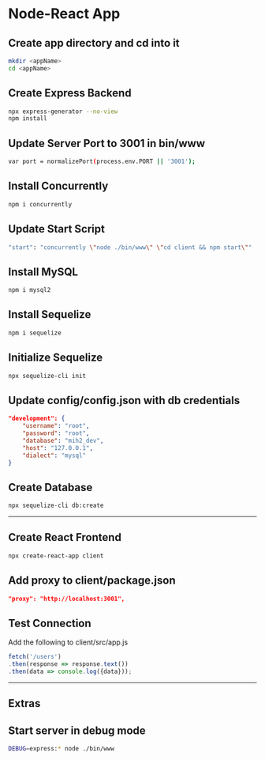 # Node-React App

## Create app directory and cd into it

```bash
mkdir <appName>
cd <appName>
```

## Create Express Backend

```bash
npx express-generator --no-view
npm install
```

## Update Server Port to 3001 in bin/www

```bash
var port = normalizePort(process.env.PORT || '3001');
```

## Install Concurrently

```bash
npm i concurrently
```

## Update Start Script

```bash
"start": "concurrently \"node ./bin/www\" \"cd client && npm start\""
```

## Install MySQL

```bash
npm i mysql2
```

## Install Sequelize

```bash
npm i sequelize
```

## Initialize Sequelize

```bash
npx sequelize-cli init
```

## Update config/config.json with db credentials

```json
"development": {
    "username": "root",
    "password": "root",
    "database": "mih2_dev",
    "host": "127.0.0.1",
    "dialect": "mysql"
}
```

## Create Database

```bash
npx sequelize-cli db:create
```

***

## Create React Frontend

```bash
npx create-react-app client
```

## Add proxy to client/package.json

```json
"proxy": "http://localhost:3001",
```

## Test Connection

Add the following to client/src/app.js

```js
fetch('/users')
.then(response => response.text())
.then(data => console.log({data}));
```

***

## Extras

## Start server in debug mode

```bash
DEBUG=express:* node ./bin/www
```
